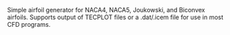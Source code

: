 Simple airfoil generator for NACA4, NACA5, Joukowski, and Biconvex airfoils.  Supports output of TECPLOT files or a .dat/.icem file for use in most CFD programs.